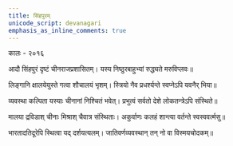 ```yaml
---
title: सिंहपुरम्
unicode_script: devanagari
emphasis_as_inline_comments: true
---
```


कालः - २०१६

आदौ सिंहपुरं दृष्टं चीनराजप्रशासितम्।
यस्य निष्ठुरबाहुभ्यां रुद्ध्यते मरुविप्लवः॥

लिङ्गानि क्षालयेयुस्ते गत्वा शौचालयं भृशम्।
स्त्रियो नैव प्रधर्श्यन्ते स्वप्नेऽपि यवनैर् भिया॥

व्यवस्था कल्पिता यस्याः चीनानां निश्चितं भवेत्।
प्रभुत्वं सर्वतो देशे लोकतन्त्रेऽपि संस्थिते॥

मालया द्रविडाश् चीनाः मिश्राश् चैवात्र संस्थिताः।
अकुर्वाणः कलहं शान्त्या वर्तन्ते स्वस्ववर्त्मसु॥

भारतादतिदूरेपि स्थित्वा यद् दर्शयत्यलम्।
जातिवर्णव्यवस्थान् तन् नो वा विस्मयचोदकम्॥
